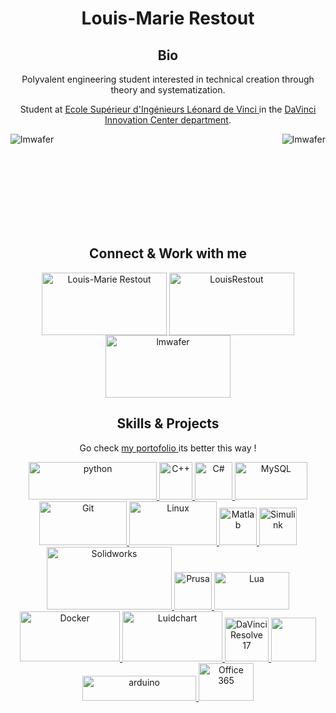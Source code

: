 <h1 align="center">Louis-Marie Restout</h1>

<h2 align="center">Bio</h2>

<p align="center"> Polyvalent engineering student interested in technical creation through theory and systematization. </p>

<p align="center"> Student at <a href="https://www.esilv.fr/en/" target="blank"> Ecole Supérieur d'Ingénieurs Léonard de Vinci </a> in the <a href="https://dvic.devinci.fr/" target="blank"> DaVinci Innovation Center department</a>. </p>

<p><img align="right" src="https://github-readme-stats.vercel.app/api/top-langs?username=lmwafer&show_icons=true&locale=en&layout=compact" alt="lmwafer" /></p>

<p>&nbsp;<img align="left" src="https://github-readme-stats.vercel.app/api?username=lmwafer&show_icons=true&theme=github_dark&locale=en" alt="lmwafer" /></p>
<br><br><br><br><br><br><br>


<h2 align="center">Connect & Work with me</h2>
<p align="center">
<a href="https://fr.linkedin.com/in/louis-marie-restout-639740196" target="blank"><img align="center" src="https://www.vectorlogo.zone/logos/linkedin/linkedin-ar21.svg" alt="Louis-Marie Restout" height="100" width="200" /></a>
<a href="https://twitter.com/LouisRestout" target="blank"><img align="center" src="https://www.vectorlogo.zone/logos/twitter/twitter-ar21.svg" alt="LouisRestout" height="100" width="200" /></a>
<a href="https://hub.docker.com/u/lmwafer" target="blank"><img align="center" src="https://www.vectorlogo.zone/logos/docker/docker-ar21.svg" alt="lmwafer" height="100" width="200" /></a>
</p>

<h2 align="center">Skills & Projects</h2>
<p align="center"> Go check <a href="https://github.com/LMWafer/LMWafer/blob/main/Portofolio.md" target="_blank"> my portofolio </a> its better this way ! </p>

<p align="center"> 
<a href="https://www.python.org" target="_blank"> <img src="https://www.vectorlogo.zone/logos/python/python-official.svg" alt="python" width="205" height="60"/> </a>
<a href="https://www.w3schools.com/cpp/" target="_blank"> <img src="https://upload.wikimedia.org/wikipedia/commons/thumb/1/18/ISO_C%2B%2B_Logo.svg/1822px-ISO_C%2B%2B_Logo.svg.png" alt="C++" width="53" height="60"/> </a> 
<a href="https://www.w3schools.com/cs/" target="_blank"> <img src="https://static.cdnlogo.com/logos/c/27/c.svg" alt="C#" width="60" height="60"/> </a> 
<a href="https://www.mysql.com/" target="_blank"> <img src="https://www.vectorlogo.zone/logos/mysql/mysql-official.svg" alt="MySQL" width="116" height="60"/> </a> 
<a href="https://git-scm.com/" target="_blank"> <img src="https://www.vectorlogo.zone/logos/git-scm/git-scm-ar21.svg" alt="Git" width="140" height="70"/> </a> 
<a href="https://www.linux.org/" target="_blank"> <img src="https://www.vectorlogo.zone/logos/linux/linux-ar21.svg" alt="Linux" width="140" height="70"/> </a> 
<a href="https://www.mathworks.com/" target="_blank"> <img src="https://upload.wikimedia.org/wikipedia/commons/2/21/Matlab_Logo.png" alt="Matlab" width="60" height="60"/> </a> 
<a href="https://fr.mathworks.com/products/simulink.html" target="_blank"> <img src="https://upload.wikimedia.org/wikipedia/en/3/36/Simulink_Logo_%28non-wordmark%29.png" alt="Simulink" width="60" height="60"/> </a> 
<a href="https://discover.solidworks.com/fr/solidworks-products-v2?utm_medium=cpc&utm_source=google&utm_campaign=202001_glo_ps_sea_fr_XOP6864_labl_brand_ewe_fr_ma_ch_be_exact&mktid=&gclid=Cj0KCQjwtMCKBhDAARIsAG-2Eu8DUq6Xu1o5pJyg1Odc_cbjay-jh6tF0oECbhTyIrB0RVcR0cAagBQaAsHvEALw_wcB" target="_blank"> <img src="https://logodix.com/logo/701208.png" alt="Solidworks" width="200" height="100"/> </a> 
<a href="https://www.prusa3d.fr/" target="_blank"> <img src="https://www.prusa3d.com/wp-content/uploads/2019/05/PrusaSlicer-1.png" alt="Prusa" width="60" height="60"/> </a>
<a href="https://www.lua.org/" target="_blank"> <img src="https://www.vectorlogo.zone/logos/lua/lua-ar21.svg" alt="Lua" width="120" height="60"/> </a> 
<a href="https://www.docker.com/" target="_blank"> <img src="https://www.vectorlogo.zone/logos/docker/docker-ar21.svg" alt="Docker" width="160" height="80"/> </a> 
<a href="https://www.lucidchart.com/pages/fr?gclid=Cj0KCQjwtMCKBhDAARIsAG-2Eu-eq55jCLNLUmAQGWmhryckvZMY0X4xGpCv7_71HQ2DcGkU0Sq0GWoaAhOWEALw_wcB&km_CPC_AdGroupID=60295211002&km_CPC_AdPosition=&km_CPC_CampaignId=1535987487&km_CPC_Country=9056228&km_CPC_Creative=309039279532&km_CPC_Device=c&km_CPC_ExtensionID=&km_CPC_Keyword=%2Blucidchart&km_CPC_MatchType=b&km_CPC_Network=g&km_CPC_TargetID=kwd-308734946772&km_CPC_placement=&km_CPC_target=&mkwid=sesWCndeA_pcrid_309039279532_pkw_%2Blucidchart_pmt_b_pdv_c_slid__pgrid_60295211002_ptaid_kwd-308734946772_&utm_campaign=_chart_fr_allcountries_mixed_search_brand_bmm_&utm_medium=cpc&utm_source=google" target="_blank"> <img src="https://www.vectorlogo.zone/logos/lucidchart/lucidchart-ar21.svg" alt="Luidchart" width="160" height="80"/> </a> 
<a href="https://www.blackmagicdesign.com/fr/products/davinciresolve/" target="_blank"> <img src="https://www.magic-h.com/wp-content/uploads/2019/09/DaVinci-Resolve-Logo.jpg" alt="DaVinci Resolve 17" width="70" height="70"/> </a> 
<a href="https://www.adobe.com/fr/products/photoshop/landpb.html?gclid=Cj0KCQjwtMCKBhDAARIsAG-2Eu9j9u3XkkD71EJTfDY5TnMh8xMODSJ2tWUIV5nF5Tl6HlljHlpt_wAaAgvbEALw_wcB&mv=search&mv=search&sdid=LZ32SYVR&ef_id=Cj0KCQjwtMCKBhDAARIsAG-2Eu9j9u3XkkD71EJTfDY5TnMh8xMODSJ2tWUIV5nF5Tl6HlljHlpt_wAaAgvbEALw_wcB:G:s&s_kwcid=AL!3085!3!341240721080!e!!g!!photoshop!1435912275!56537390339" target="_blank"> <img src="https://upload.wikimedia.org/wikipedia/commons/thumb/a/af/Adobe_Photoshop_CC_icon.svg/1200px-Adobe_Photoshop_CC_icon.svg.png" width="72" height="70"/> </a>
<a href="https://www.microsoft.com/fr-fr/microsoft-365" target="_blank"> <img src="https://upload.wikimedia.org/wikipedia/commons/thumb/c/c3/Logo_Microsoft_Office_365_%282013-2019%29.svg/2560px-Logo_Microsoft_Office_365_%282013-2019%29.svg.png" alt="arduino" width="182" height="40"/> </a> 
<a href="https://www.arduino.cc/" target="_blank"> <img src="https://www.vectorlogo.zone/logos/arduino/arduino-official.svg" alt="Office 365" width="88" height="60"/> </a> 
</p>
